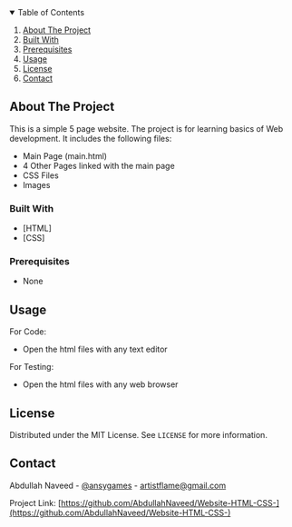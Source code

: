 <!-- TABLE OF CONTENTS -->
<details open="open">
  <summary>Table of Contents</summary>
  <ol>
    <li>
      <a href="#about-the-project">About The Project</a></li>
    <li><a href="#built-with">Built With</a></li>
    <li><a href="#prerequisites">Prerequisites</a></li>
    <li><a href="#usage">Usage</a></li>
    <li><a href="#license">License</a></li>
    <li><a href="#contact">Contact</a></li>
  </ol>
</details>

<!-- ABOUT THE PROJECT -->
## About The Project

This is a simple 5 page website. The project is for learning basics of Web development. It includes the following files:

* Main Page (main.html)
* 4 Other Pages linked with the main page
* CSS Files
* Images

### Built With

* [HTML]
* [CSS]

### Prerequisites
* None

<!-- USAGE EXAMPLES -->
## Usage

For Code:
* Open the html files with any text editor

For Testing:
* Open the html files with any web browser

<!-- LICENSE -->
## License

Distributed under the MIT License. See `LICENSE` for more information.

<!-- CONTACT -->
## Contact

Abdullah Naveed - [@ansygames](https://sites.google.com/view/ansy-games/home) - artistflame@gmail.com

Project Link: [https://github.com/AbdullahNaveed/Website-HTML-CSS-](https://github.com/AbdullahNaveed/Website-HTML-CSS-)
